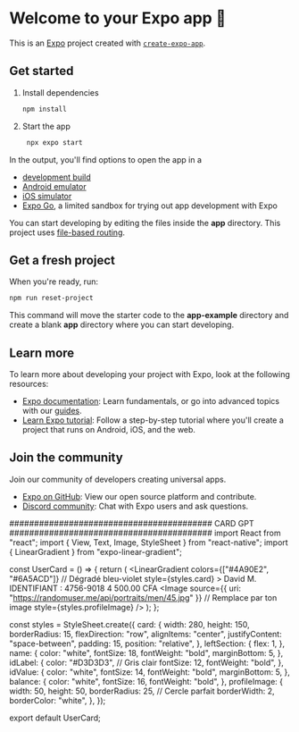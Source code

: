 # Welcome to your Expo app 👋

This is an [Expo](https://expo.dev) project created with [`create-expo-app`](https://www.npmjs.com/package/create-expo-app).

## Get started

1. Install dependencies

   ```bash
   npm install
   ```

2. Start the app

   ```bash
    npx expo start
   ```

In the output, you'll find options to open the app in a

- [development build](https://docs.expo.dev/develop/development-builds/introduction/)
- [Android emulator](https://docs.expo.dev/workflow/android-studio-emulator/)
- [iOS simulator](https://docs.expo.dev/workflow/ios-simulator/)
- [Expo Go](https://expo.dev/go), a limited sandbox for trying out app development with Expo

You can start developing by editing the files inside the **app** directory. This project uses [file-based routing](https://docs.expo.dev/router/introduction).

## Get a fresh project

When you're ready, run:

```bash
npm run reset-project
```

This command will move the starter code to the **app-example** directory and create a blank **app** directory where you can start developing.

## Learn more

To learn more about developing your project with Expo, look at the following resources:

- [Expo documentation](https://docs.expo.dev/): Learn fundamentals, or go into advanced topics with our [guides](https://docs.expo.dev/guides).
- [Learn Expo tutorial](https://docs.expo.dev/tutorial/introduction/): Follow a step-by-step tutorial where you'll create a project that runs on Android, iOS, and the web.

## Join the community

Join our community of developers creating universal apps.

- [Expo on GitHub](https://github.com/expo/expo): View our open source platform and contribute.
- [Discord community](https://chat.expo.dev): Chat with Expo users and ask questions.



#########################################
CARD GPT
#########################################
import React from "react";
import { View, Text, Image, StyleSheet } from "react-native";
import { LinearGradient } from "expo-linear-gradient";

const UserCard = () => {
  return (
    <LinearGradient
      colors={["#4A90E2", "#6A5ACD"]} // Dégradé bleu-violet
      style={styles.card}
    >
      <View style={styles.leftSection}>
        <Text style={styles.name}>David M.</Text>
        <Text style={styles.idLabel}>IDENTIFIANT :</Text>
        <Text style={styles.idValue}>4756-9018</Text>
        <Text style={styles.balance}>4 500.00 CFA</Text>
      </View>
      <Image
        source={{ uri: "https://randomuser.me/api/portraits/men/45.jpg" }} // Remplace par ton image
        style={styles.profileImage}
      />
    </LinearGradient>
  );
};

const styles = StyleSheet.create({
  card: {
    width: 280,
    height: 150,
    borderRadius: 15,
    flexDirection: "row",
    alignItems: "center",
    justifyContent: "space-between",
    padding: 15,
    position: "relative",
  },
  leftSection: {
    flex: 1,
  },
  name: {
    color: "white",
    fontSize: 18,
    fontWeight: "bold",
    marginBottom: 5,
  },
  idLabel: {
    color: "#D3D3D3", // Gris clair
    fontSize: 12,
    fontWeight: "bold",
  },
  idValue: {
    color: "white",
    fontSize: 14,
    fontWeight: "bold",
    marginBottom: 5,
  },
  balance: {
    color: "white",
    fontSize: 16,
    fontWeight: "bold",
  },
  profileImage: {
    width: 50,
    height: 50,
    borderRadius: 25, // Cercle parfait
    borderWidth: 2,
    borderColor: "white",
  },
});

export default UserCard;
